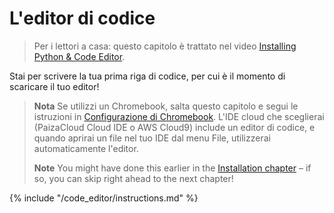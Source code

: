 # L'editor di codice

> Per i lettori a casa: questo capitolo è trattato nel video [Installing Python & Code Editor](https://www.youtube.com/watch?v=pVTaqzKZCdA&t=4m43s).

Stai per scrivere la tua prima riga di codice, per cui è il momento di scaricare il tuo editor!

> **Nota** Se utilizzi un Chromebook, salta questo capitolo e segui le istruzioni in [Configurazione di Chromebook](../chromebook_setup/README.md). L'IDE cloud che sceglierai (PaizaCloud Cloud IDE o AWS Cloud9) include un editor di codice, e quando aprirai un file nel tuo IDE dal menu File, utilizzerai automaticamente l'editor.
> 
> **Note** You might have done this earlier in the [Installation chapter](../installation/README.md) – if so, you can skip right ahead to the next chapter!

{% include "/code_editor/instructions.md" %}